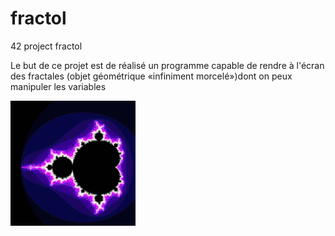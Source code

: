 # fractol
42 project fractol

Le but de ce projet est de réalisé un programme capable de rendre à l'écran des fractales (objet géométrique «infiniment morcelé»)dont on peux manipuler les variables 

![](fractales/mandelbrot.gif)
